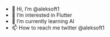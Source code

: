 - 👋 Hi, I’m @aleksoft1
- 👀 I’m interested in Flutter
- 🌱 I’m currently learning AI
- 📫 How to reach me twitter @aleksoft1

<!---
aleksoft1/aleksoft1 is a ✨ special ✨ repository because its `README.md` (this file) appears on your GitHub profile.
You can click the Preview link to take a look at your changes.
--->
